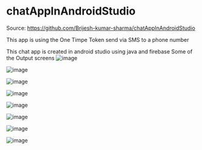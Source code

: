 # chatAppInAndroidStudio

Source: https://github.com/Brijesh-kumar-sharma/chatAppInAndroidStudio

This app is using the One Timpe Token send via SMS to a phone number

This chat app is created in android studio using java and firebase
Some of the Output screens
![image](https://user-images.githubusercontent.com/64765400/119440006-5a5e0100-bcd8-11eb-88fb-0712bb223f78.png)

![image](https://user-images.githubusercontent.com/64765400/119440053-706bc180-bcd8-11eb-8bb7-2f0b6c5c43df.png)

![image](https://user-images.githubusercontent.com/64765400/119440063-75307580-bcd8-11eb-8da2-f3629f67c145.png)

![image](https://user-images.githubusercontent.com/64765400/119440078-7f527400-bcd8-11eb-97bc-287362d5d764.png)

![image](https://user-images.githubusercontent.com/64765400/119440082-82e5fb00-bcd8-11eb-9c99-3dfeae3e17ee.png)

![image](https://user-images.githubusercontent.com/64765400/119440112-91ccad80-bcd8-11eb-9bba-8e7c24034da4.png)

![image](https://user-images.githubusercontent.com/64765400/119440138-9b561580-bcd8-11eb-8cdf-76c3a6a4d902.png)

![image](https://user-images.githubusercontent.com/64765400/119440156-a14bf680-bcd8-11eb-9818-2533a8f1dfa4.png)
